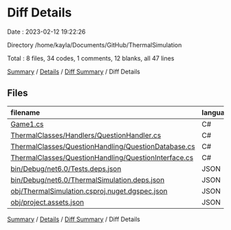 # Diff Details

Date : 2023-02-12 19:22:26

Directory /home/kayla/Documents/GitHub/ThermalSimulation

Total : 8 files,  34 codes, 1 comments, 12 blanks, all 47 lines

[Summary](results.md) / [Details](details.md) / [Diff Summary](diff.md) / Diff Details

## Files
| filename | language | code | comment | blank | total |
| :--- | :--- | ---: | ---: | ---: | ---: |
| [Game1.cs](/Game1.cs) | C# | 11 | 0 | 0 | 11 |
| [ThermalClasses/Handlers/QuestionHandler.cs](/ThermalClasses/Handlers/QuestionHandler.cs) | C# | 20 | 0 | 3 | 23 |
| [ThermalClasses/QuestionHandling/QuestionDatabase.cs](/ThermalClasses/QuestionHandling/QuestionDatabase.cs) | C# | 107 | 1 | 9 | 117 |
| [ThermalClasses/QuestionHandling/QuestionInterface.cs](/ThermalClasses/QuestionHandling/QuestionInterface.cs) | C# | 19 | 0 | 0 | 19 |
| [bin/Debug/net6.0/Tests.deps.json](/bin/Debug/net6.0/Tests.deps.json) | JSON | -15 | 0 | 0 | -15 |
| [bin/Debug/net6.0/ThermalSimulation.deps.json](/bin/Debug/net6.0/ThermalSimulation.deps.json) | JSON | -16 | 0 | 0 | -16 |
| [obj/ThermalSimulation.csproj.nuget.dgspec.json](/obj/ThermalSimulation.csproj.nuget.dgspec.json) | JSON | -68 | 0 | 0 | -68 |
| [obj/project.assets.json](/obj/project.assets.json) | JSON | -24 | 0 | 0 | -24 |

[Summary](results.md) / [Details](details.md) / [Diff Summary](diff.md) / Diff Details